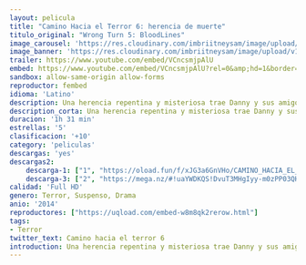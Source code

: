 ```yaml
---
layout: pelicula
title: "Camino Hacia el Terror 6: herencia de muerte"
titulo_original: "Wrong Turn 5: BloodLines"
image_carousel: 'https://res.cloudinary.com/imbriitneysam/image/upload/v1545615180/camino6-poster-min.jpg'
image_banner: 'https://res.cloudinary.com/imbriitneysam/image/upload/v1545615181/camino6-banner-min.jpg'
trailer: https://www.youtube.com/embed/VCncsmjpAlU
embed: https://www.youtube.com/embed/VCncsmjpAlU?rel=0&amp;hd=1&border=0&wmode=opaque&enablejsapi=1&modestbranding=1&controls=1&showinfo=1
sandbox: allow-same-origin allow-forms
reproductor: fembed
idioma: 'Latino'
description: Una herencia repentina y misteriosa trae Danny y sus amigos para Hobb Springs, una localidad olvidada profundo en las colinas de Virginia Occidental. Hobb Springs está siendo cuidada bajo la estricta vigilancia de Jackson y Sally, una pareja y socialmente torpe que introducir Danny a la familia perdida hace mucho tiempo que nunca ha conocido. Pronto, Danny se ve obligado a elegir entre sus amigos y su linaje.
description_corta: Una herencia repentina y misteriosa trae Danny y sus amigos para Hobb Springs, una localidad olvidada profundo en las colinas de Virginia Occidental. Hobb Springs está siendo cuidada bajo la estricta vigilancia de..
duracion: '1h 31 min'
estrellas: '5'
clasificacion: '+10'
category: 'peliculas'
descargas: 'yes'
descargas2:
    descarga-1: ["1", "https://oload.fun/f/xJG3a6GnVHo/CAMINO_HACIA_EL_TERROR_6.mp4", "https://www.google.com/s2/favicons?domain=openload.co","OpenLoad","https://res.cloudinary.com/imbriitneysam/image/upload/v1541473684/mexico.png", "Latino", "Full HD"]
    descarga-3: ["2", "https://mega.nz/#!uaYWDKQS!DvuT3MHgIyy-m0zPP03QHHisVMV-CsqWVDQBaQsYJ1Y", "https://www.google.com/s2/favicons?domain=mega.nz","Mega","https://res.cloudinary.com/imbriitneysam/image/upload/v1541473684/mexico.png", "Latino", "Full HD"]
calidad: 'Full HD'
genero: Terror, Suspenso, Drama
anio: '2014'
reproductores: ["https://uqload.com/embed-w8m8qk2rerow.html"]
tags:
- Terror
twitter_text: Camino hacia el terror 6
introduction: Una herencia repentina y misteriosa trae Danny y sus amigos para Hobb Springs, una localidad olvidada profundo en las colinas de Virginia Occidental. Hobb Springs está siendo cuidada bajo la estricta vigilancia de..
---
```



 







